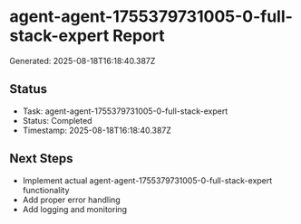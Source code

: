 # agent-agent-1755379731005-0-full-stack-expert Report

Generated: 2025-08-18T16:18:40.387Z

## Status
- Task: agent-agent-1755379731005-0-full-stack-expert
- Status: Completed
- Timestamp: 2025-08-18T16:18:40.387Z

## Next Steps
- Implement actual agent-agent-1755379731005-0-full-stack-expert functionality
- Add proper error handling
- Add logging and monitoring

